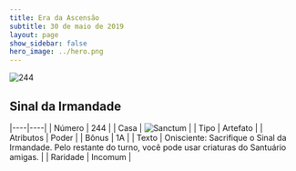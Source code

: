 ```yaml
---
title: Era da Ascensão
subtitle: 30 de maio de 2019
layout: page
show_sidebar: false
hero_image: ../hero.png
---
```


![244](https://cdn.keyforgegame.com/media/card_front/pt/435_244_5QV367CRJ98F_pt.png)

## Sinal da Irmandade

|----|----|
| Número | 244 |
| Casa | ![Sanctum](https://archonarcana.com/images/thumb/c/c7/Sanctum.png/22px-Sanctum.png "Santuário") |
| Tipo | Artefato |
| Atributos | Poder |
| Bônus | 1A |
| Texto | Onisciente: Sacrifique o Sinal da Irmandade. Pelo restante do turno, você pode usar criaturas do Santuário amigas. |
| Raridade | Incomum |
